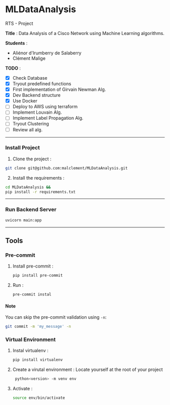 # MLDataAnalysis
RTS - Project

**Title** :  Data Analysis of a Cisco Network using Machine Learning algorithms.

**Students** :
- Aliénor d'Irumberry de Salaberry
- Clément Malige

**TODO** :
- [x] Check Database
- [x] Tryout predefined functions
- [x] First implementation of Girvain Newman Alg.
- [x] Dev Backend structure
- [x] Use Docker
- [ ] Deploy to AWS using terraform
- [ ] Implement Louvain Alg.
- [ ] Implement Label Propagation Alg.
- [ ] Tryout Clustering
- [ ] Review all alg.

---
### Install Project

1. Clone the project :
```bash
git clone git@github.com:malclement/MLDataAnalysis.git
```

2. Install the requirements :
```bash
cd MLDataAnalysis &&
pip install -r requirements.txt
```

---
### Run Backend Server

```bash
uvicorn main:app
```

---
## Tools

### Pre-commit

1. Install pre-commit :
   ```bash
   pip install pre-commit
   ```
2. Run :
   ```bash
   pre-commit instal
   ```

#### Note

You can skip the pre-commit validation using `-n`:

```bash
git commit -m 'my_message' -n
```


### Virtual Environment

1. Instal virtualenv :
   ```bash
   pip install virtualenv
   ```
2. Create a virutal environment :
   Locate yourself at the root of your project
   ```bash
    python<version> -m venv env
   ```
3. Activate :
   ```bash
   source env/bin/activate
   ```
